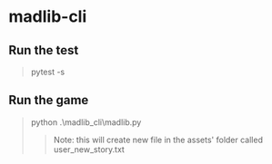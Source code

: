 # madlib-cli

## Run the test
> pytest -s
## Run the game
> python .\madlib_cli\madlib.py  
> > Note: this will create new file in the assets' folder called user_new_story.txt


